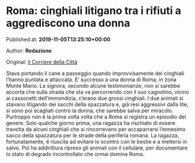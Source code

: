 
# Roma: cinghiali litigano tra i rifiuti a aggrediscono una donna

Published at: **2019-11-05T13:25:10+00:00**

Author: **Redazione**

Original: [Il Corriere della Città](https://www.ilcorrieredellacitta.com/ultime-notizie/roma-cinghiali-litigano-tra-i-rifiuti-a-aggrediscono-una-donna.html)

Stava portando il cane a passeggio quando improvvisamente dei cinghiali l’hanno puntata e attaccata. E’ successo a una donna di Roma, in zona Monte Mario.
La signora, secondo alcune testimonianze, non si sarebbe accorta che sulla strada che sta va percorrendo con il suo cagnolino, vicino ai cassonetti dell’immondizia, c’erano due grossi cinghiali.
I due animali si stavano litigando dei sacchi della spazzatura e, già resi aggressivi dalla lite, si sono poi scagliati contro la donna, che sarebbe salva per miracolo.
Purtroppo non è la prima volta volta che a Roma si registra un episodio del genere.
Solo qualche giorno prima, una ragazza ha rischiato di essere travolta da alcuni cinghiali che si rincorrevano per accaparrarsi l’ennesimo sacco della spazzatura per le strade della periferia romana.
La ragazza, fortunatamente, è riuscita ad evitare lo scontro con le bestie e a mettersi in salvo. Poi ha addirittura ripreso gli animali con il cellulare, per documentare lo stato di degrado incontrollato che ormai domina Roma.
